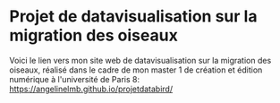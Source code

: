 # Projet de datavisualisation sur la migration des oiseaux
Voici le lien vers mon site web de datavisualisation sur la migration des oiseaux, réalisé dans le cadre de mon master 1 de création et édition numérique à l'université de Paris 8:
https://angelinelmb.github.io/projetdatabird/
